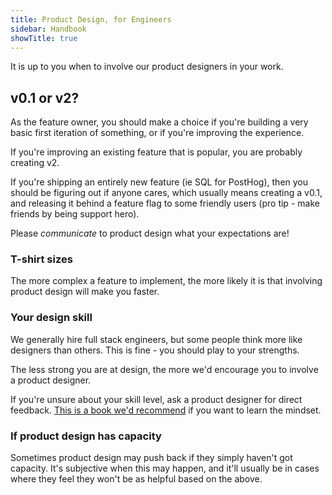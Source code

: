```yaml
---
title: Product Design, for Engineers
sidebar: Handbook
showTitle: true
---
```


It is up to you when to involve our product designers in your work.

## v0.1 or v2?

As the feature owner, you should make a choice if you're building a very basic first iteration of something, or if you're improving the experience.

If you're improving an existing feature that is popular, you are probably creating v2.

If you're shipping an entirely new feature (ie SQL for PostHog), then you should be figuring out if anyone cares, which usually means creating a v0.1, and releasing it behind a feature flag to some friendly users (pro tip - make friends by being support hero).

Please _communicate_ to product design what your expectations are!

### T-shirt sizes

The more complex a feature to implement, the more likely it is that involving product design will make you faster.

### Your design skill

We generally hire full stack engineers, but some people think more like designers than others. This is fine - you should play to your strengths.

The less strong you are at design, the more we'd encourage you to involve a product designer.

If you're unsure about your skill level, ask a product designer for direct feedback. [This is a book we'd recommend](https://en.wikipedia.org/wiki/The_Design_of_Everyday_Things) if you want to learn the mindset.

### If product design has capacity

Sometimes product design may push back if they simply haven't got capacity. It's subjective when this may happen, and it'll usually be in cases where they feel they won't be as helpful based on the above.